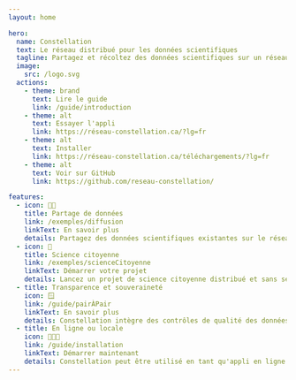```yaml
---
layout: home

hero:
  name: Constellation
  text: Le réseau distribué pour les données scientifiques
  tagline: Partagez et récoltez des données scientifiques sur un réseau ouvert de pair à pair, tout en favorisant la transparence et la souveraineté des données.
  image: 
    src: /logo.svg
  actions:
    - theme: brand
      text: Lire le guide
      link: /guide/introduction
    - theme: alt
      text: Essayer l'appli
      link: https://réseau-constellation.ca/?lg=fr
    - theme: alt
      text: Installer
      link: https://réseau-constellation.ca/téléchargements/?lg=fr
    - theme: alt
      text: Voir sur GitHub
      link: https://github.com/reseau-constellation/

features:
  - icon: 🤝🏽
    title: Partage de données
    link: /exemples/diffusion
    linkText: En savoir plus
    details: Partagez des données scientifiques existantes sur le réseau Constellation. Vous pouvez automatiser l'importation de LibreOffice, Excel ou autre.
  - icon: 🔎
    title: Science citoyenne
    link: /exemples/scienceCitoyenne
    linkText: Démarrer votre projet
    details: Lancez un projet de science citoyenne distribué et sans serveur central. Les données demeureront sur les dispositifs de vos utilisatrices et utilisateurs.
  - title: Transparence et souveraineté
    icon: 🪟
    link: /guide/pairÀPair
    linkText: En savoir plus
    details: Constellation intègre des contrôles de qualité des données, tout en gardant une structure distribuée qui protège la souveraineté et l'accès aux données à long terme.
  - title: En ligne ou locale
    icon: 🧑🏿‍💻
    link: /guide/installation
    linkText: Démarrer maintenant
    details: Constellation peut être utilisé en tant qu'appli en ligne ou bien en tant que logiciel installable sur votre ordinateur.
---
```


